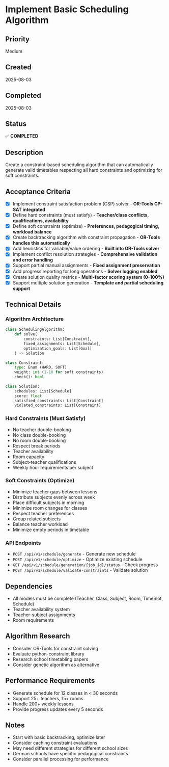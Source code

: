 # Implement Basic Scheduling Algorithm

## Priority
Medium

## Created
2025-08-03

## Completed
2025-08-03

## Status
✅ **COMPLETED**

## Description
Create a constraint-based scheduling algorithm that can automatically generate valid timetables respecting all hard constraints and optimizing for soft constraints.

## Acceptance Criteria
- [x] Implement constraint satisfaction problem (CSP) solver - **OR-Tools CP-SAT integrated**
- [x] Define hard constraints (must satisfy) - **Teacher/class conflicts, qualifications, availability**
- [x] Define soft constraints (optimize) - **Preferences, pedagogical timing, workload balance**
- [x] Create backtracking algorithm with constraint propagation - **OR-Tools handles this automatically**
- [x] Add heuristics for variable/value ordering - **Built into OR-Tools solver**
- [x] Implement conflict resolution strategies - **Comprehensive validation and error handling**
- [x] Support partial manual assignments - **Fixed assignment preservation**
- [x] Add progress reporting for long operations - **Solver logging enabled**
- [x] Create solution quality metrics - **Multi-factor scoring system (0-100%)**
- [x] Support multiple solution generation - **Template and partial scheduling support**

## Technical Details
### Algorithm Architecture
```python
class SchedulingAlgorithm:
    def solve(
        constraints: List[Constraint],
        fixed_assignments: List[Schedule],
        optimization_goals: List[Goal]
    ) -> Solution
    
class Constraint:
    type: Enum (HARD, SOFT)
    weight: int (1-10 for soft constraints)
    check(): bool
    
class Solution:
    schedules: List[Schedule]
    score: float
    satisfied_constraints: List[Constraint]
    violated_constraints: List[Constraint]
```

### Hard Constraints (Must Satisfy)
- No teacher double-booking
- No class double-booking  
- No room double-booking
- Respect break periods
- Teacher availability
- Room capacity
- Subject-teacher qualifications
- Weekly hour requirements per subject

### Soft Constraints (Optimize)
- Minimize teacher gaps between lessons
- Distribute subjects evenly across week
- Place difficult subjects in morning
- Minimize room changes for classes
- Respect teacher preferences
- Group related subjects
- Balance teacher workload
- Minimize empty periods in timetable

### API Endpoints
- `POST /api/v1/schedule/generate` - Generate new schedule
- `POST /api/v1/schedule/optimize` - Optimize existing schedule
- `GET /api/v1/schedule/generation/{job_id}/status` - Check progress
- `POST /api/v1/schedule/validate-constraints` - Validate solution

## Dependencies
- All models must be complete (Teacher, Class, Subject, Room, TimeSlot, Schedule)
- Teacher availability system
- Teacher-subject assignments
- Room requirements

## Algorithm Research
- Consider OR-Tools for constraint solving
- Evaluate python-constraint library
- Research school timetabling papers
- Consider genetic algorithm as alternative

## Performance Requirements
- Generate schedule for 12 classes in < 30 seconds
- Support 25+ teachers, 15+ rooms
- Handle 200+ weekly lessons
- Provide progress updates every 5 seconds

## Notes
- Start with basic backtracking, optimize later
- Consider caching constraint evaluations
- May need different strategies for different school sizes
- German schools have specific pedagogical constraints
- Consider parallel processing for performance
